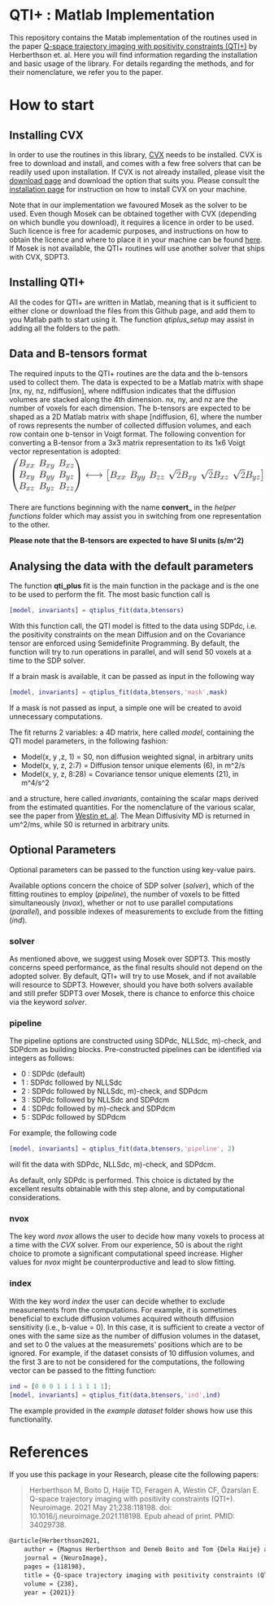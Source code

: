 # QTI+ : Matlab Implementation

This repository contains the Matab implementation of the routines used in the paper [Q-space trajectory imaging with positivity constraints (QTI+)](https://www.sciencedirect.com/science/article/pii/S1053811921004754) by Herberthson et. al.  Here you will find information regarding the installation and basic usage of the library. For details regarding the methods, and for their nomenclature, we refer you to the paper.



# How to start

## Installing CVX
In order to use the routines in this library, [CVX](http://cvxr.com/cvx/) needs to be installed. CVX is free to download and install, and comes with a few free solvers that can be readily used upon installation. If CVX is not already installed, please visit the [download page](http://cvxr.com/cvx/download/) and download the option that suits you. Please consult the [installation page](http://cvxr.com/cvx/download/) for instruction on how to install CVX on your machine.

Note that in our implementation we favoured Mosek as the solver to be used. Even though Mosek can be obtained together with CVX (depending on which bundle you download), it requires a licence in order to be used. Such licence is free for academic purposes, and instructions on how to obtain the licence and where to place it in your machine can be found [here](http://cvxr.com/cvx/doc/mosek.html).  If Mosek is not available, the QTI+ routines will use another solver that ships with CVX, SDPT3.


## Installing QTI+

All the codes for QTI+ are written in Matlab, meaning that is it sufficient to either clone or download the files from this Github page, and add them to you Matlab path to start using it. The function *qtiplus_setup* may assist in adding all the folders to the path.


## Data and B-tensors format
The required inputs to the QTI+ routines are the data and the b-tensors used to collect them. The data is expected to be a Matlab matrix with shape [nx, ny, nz, ndiffusion], where ndiffusion indicates that the diffusion volumes are stacked along the 4th dimension. nx, ny, and nz are the number of voxels for each dimension. The b-tensors are expected to be shaped as a 2D Matlab matrix with shape [ndiffusion, 6], where the number of rows represents the number of collected diffusion volumes, and each row contain one b-tensor in Voigt format. The following convention for converting a B-tensor from a 3x3 matrix representation to its 1x6 Voigt vector representation is adopted:
 ![alt text](conversionPNG.png)

There are functions beginning with the name **convert_**  in the *helper functions*  folder which may assist you in switching from one representation to the other.

**Please note that the B-tensors are expected to have SI units (s/m^2)**


## Analysing the data with the default parameters
The function **qti_plus** fit is the main function in the package and is the one to be used to perform the fit. The most basic function call is

```matlab
[model, invariants] = qtiplus_fit(data,btensors)
```

With this function call, the QTI model is fitted to the data using SDPdc, i.e. the positivity constraints on the mean Diffusion and on the Covariance tensor are enforced using Semidefinite Programming. By default, the function will try to run operations in parallel, and will send 50 voxels at a time to the SDP solver.

If a brain mask is available, it can be passed as input in the following way

```matlab
[model, invariants] = qtiplus_fit(data,btensors,'mask',mask)
```

If a mask is not passed as input, a simple one will be created to avoid unnecessary computations.

The fit returns 2 variables: a 4D matrix, here called *model*, containing the QTI model parameters, in the following fashion:

- Model(x, y ,z, 1)      = S0, non diffusion weighted signal, in arbitrary units
- Model(x, y, z, 2:7)   = Diffusion tensor unique elements (6), in m^2/s
- Model(x, y, z, 8:28) = Covariance tensor unique elements (21), in m^4/s^2

and a structure, here called *invariants*, containing the scalar maps derived from the estimated quantities. For the nomenclature of the various scalar, see the paper from [Westin et. al](https://pubmed.ncbi.nlm.nih.gov/26923372/).  The Mean Diffusivity MD is returned in um^2/ms, while S0 is returned in arbitrary units.



## Optional Parameters



Optional parameters can be passed to the function using key-value pairs.

Available options concern the choice of SDP solver (*solver*), which of the fitting routines to employ (*pipeline*), the number of voxels to be fitted simultaneously (*nvox*), whether or not to use parallel computations (*parallel*), and possible indexes of measurements to exclude from the fitting (*ind*).

### solver
As mentioned above, we suggest using Mosek over SDPT3. This mostly concerns speed performance, as the final results should not depend on the adopted solver. By default, QTI+ will try to use Mosek, and if not available will resource to SDPT3. However, should you have both solvers available and still prefer SDPT3 over Mosek, there is chance to enforce this choice via the keyword *solver*.

### pipeline
The pipeline options are constructed using SDPdc, NLLSdc, m)-check, and SDPdcm as building blocks. Pre-constructed pipelines can be identified via integers as follows:

- 0 : SDPdc (default)
- 1 : SDPdc followed by NLLSdc
- 2 : SDPdc followed by NLLSdc, m)-check, and SDPdcm
- 3 : SDPdc followed by NLLSdc and SDPdcm
- 4 : SDPdc followed by m)-check and SDPdcm
- 5 : SDPdc followed by SDPdcm

For example, the following code

```matlab
[model, invariants] = qtiplus_fit(data,btensors,'pipeline', 2)
```

will fit the data with SDPdc, NLLSdc, m)-check, and SDPdcm.

As default, only SDPdc is performed. This choice is dictated by the excellent results obtainable with this step alone, and by computational considerations.


### nvox
The key word *nvox* allows the user to decide how many voxels to process at a time with the *CVX* solver. From our experience, 50 is about the right choice to promote a significant computational speed increase. Higher values for *nvox* might be counterproductive and lead to slow fitting.

### index
With the key word *index* the user can decide whether to exclude measurements from the computations. For example, it is sometimes beneficial to exclude diffusion volumes acquired withouth diffusion sensitivity (i.e., b-value = 0). In this case, it is sufficient to create a vector of ones with the same size as the number of diffusion volumes in the dataset, and set to 0 the values at the measuremets' positions which are to be ignored. For example, if the dataset consists of 10 diffusion volumes, and the first 3 are to not be considered for the computations, the following vector can be passed to the fitting function:

```matlab
ind = [0 0 0 1 1 1 1 1 1 1];
[model, invariants] = qtiplus_fit(data,btensors,'ind',ind)
```

 The example provided in the *example dataset* folder shows how use this functionality.


# References

If you use this package in your Research, please cite the following papers:

> Herberthson M, Boito D, Haije TD, Feragen A, Westin CF, Özarslan E. Q-space trajectory imaging with positivity constraints (QTI+). Neuroimage. 2021 May 21;238:118198. doi: 10.1016/j.neuroimage.2021.118198. Epub ahead of print. PMID: 34029738.

```latex
@article{Herberthson2021,
	author = {Magnus Herberthson and Deneb Boito and Tom {Dela Haije} and Aasa Feragen and Carl-Fredrik Westin and Evren \"Ozarslan},
	journal = {NeuroImage},
	pages = {118198},
	title = {Q-space trajectory imaging with positivity constraints (QTI+)},
	volume = {238},
	year = {2021}}
```
